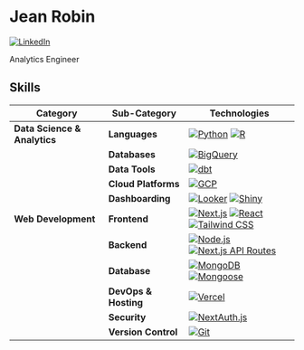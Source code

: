 # Jean Robin

[![LinkedIn](https://img.shields.io/badge/LinkedIn-Connect-blue?style=flat-square&logo=linkedin)](https://www.linkedin.com/in/jean-robin)

Analytics Engineer

## Skills

| Category                     | Sub-Category          | Technologies |
|------------------------------|----------------------|-------------|
| **Data Science & Analytics** | **Languages**        | [![Python](https://img.shields.io/badge/Python-%233776AB.svg?style=for-the-badge&logo=python&logoColor=white)](https://www.python.org) [![R](https://img.shields.io/badge/R-%23276DC3.svg?style=for-the-badge&logo=r&logoColor=white)](https://www.r-project.org) |
|                              | **Databases**        | [![BigQuery](https://img.shields.io/badge/BigQuery-%234285F4.svg?style=for-the-badge&logo=google-cloud&logoColor=white)](https://cloud.google.com/bigquery) |
|                              | **Data Tools**       | [![dbt](https://img.shields.io/badge/dbt-%23F2C72E.svg?style=for-the-badge&logo=dbt&logoColor=white)](https://www.getdbt.com/) |
|                              | **Cloud Platforms**  | [![GCP](https://img.shields.io/badge/GCP-%2300B0D7.svg?style=for-the-badge&logo=google-cloud&logoColor=white)](https://cloud.google.com/) |
|                              | **Dashboarding**     | [![Looker](https://img.shields.io/badge/Looker-%23005DBA.svg?style=for-the-badge&logo=looker&logoColor=white)](https://cloud.google.com/looker) [![Shiny](https://img.shields.io/badge/Shiny-%23276DC3.svg?style=for-the-badge&logo=r&logoColor=white)](https://shiny.posit.co/) |
| **Web Development**          | **Frontend**         | [![Next.js](https://img.shields.io/badge/Next.js-%23000000.svg?style=for-the-badge&logo=nextdotjs&logoColor=white)](https://nextjs.org/) [![React](https://img.shields.io/badge/React-%2361DAFB.svg?style=for-the-badge&logo=react&logoColor=black)](https://reactjs.org/) [![Tailwind CSS](https://img.shields.io/badge/Tailwind_CSS-%2338B2AC.svg?style=for-the-badge&logo=tailwind-css&logoColor=white)](https://tailwindcss.com/) |
|                              | **Backend**          | [![Node.js](https://img.shields.io/badge/Node.js-%23339933.svg?style=for-the-badge&logo=nodedotjs&logoColor=white)](https://nodejs.org/) [![Next.js API Routes](https://img.shields.io/badge/Next.js_API-%23000000.svg?style=for-the-badge&logo=nextdotjs&logoColor=white)](https://nextjs.org/docs/api-routes/introduction) |
|                              | **Database**         | [![MongoDB](https://img.shields.io/badge/MongoDB-%234EA94B.svg?style=for-the-badge&logo=mongodb&logoColor=white)](https://www.mongodb.com/) [![Mongoose](https://img.shields.io/badge/Mongoose-%23A33A3A.svg?style=for-the-badge&logo=mongoose&logoColor=white)](https://mongoosejs.com/) |
|                              | **DevOps & Hosting** | [![Vercel](https://img.shields.io/badge/Vercel-%23000000.svg?style=for-the-badge&logo=vercel&logoColor=white)](https://vercel.com/) |
|                              | **Security**         | [![NextAuth.js](https://img.shields.io/badge/NextAuth.js-%23000000.svg?style=for-the-badge&logo=nextdotjs&logoColor=white)](https://next-auth.js.org/) |
|                              | **Version Control**  | [![Git](https://img.shields.io/badge/Git-%23F05032.svg?style=for-the-badge&logo=git&logoColor=white)](https://git-scm.com/) |
